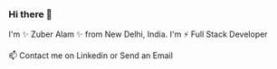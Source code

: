 ### Hi there 👋

<!--
**zuber-alam/zuber-alam** is a ✨ _special_ ✨ repository because its `README.md` (this file) appears on your GitHub profile.

Here are some ideas to get you started:

- 🔭 I’m currently working on ...
- 🌱 I’m currently learning ...
- 👯 I’m looking to collaborate on ...
- 🤔 I’m looking for help with ...
- 💬 Ask me about ...
- 📫 How to reach me: ...
- 😄 Pronouns: ...
- ⚡ Fun fact: ...
-->

 I'm ✨ Zuber Alam ✨ from New Delhi, India. I'm ⚡ Full Stack Developer 
 
📫 Contact me on Linkedin or Send an Email
